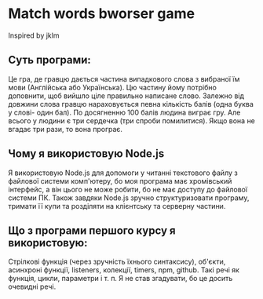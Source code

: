# Match words bworser game
 Inspired by jklm

## Суть програми:
Це гра, де гравцю дається частина випадкового слова з вибраної їм мови (Англійська або Українська). Цю частину йому потрібно доповнити, щоб вийшло ціле правильно написане слово. Залежно від довжини слова гравцю нараховується певна кількість балів (одна буква у слові- один бал). По досягненню 100 балів людина виграє гру. Але всього у людини є три сердечка (три спроби помилитися). Якщо вона не вгадає три рази, то вона програє.

## Чому я використовую Node.js
Я використовую Node.js для допомоги у читанні текстового файлу з файлової системи комп'ютеру, бо моя програма має хромівський інтерфейс, а він цього не може робити, бо не має доступу до файлової системи ПК. Також завдяки Node.js зручно структуризовати програму, тримати її купи та розділяти на клієнтську та серверну частини.

## Що з програми першого курсу я використовую:
Стрілкові функція (через зручність їхнього синтаксису), об'єкти, асинхроні функції, listeners, колекції, timers, npm, github. Такі речі як функція, цикли, параметри і т. п. Я не став згадувати, бо це досить очевидні речі. 